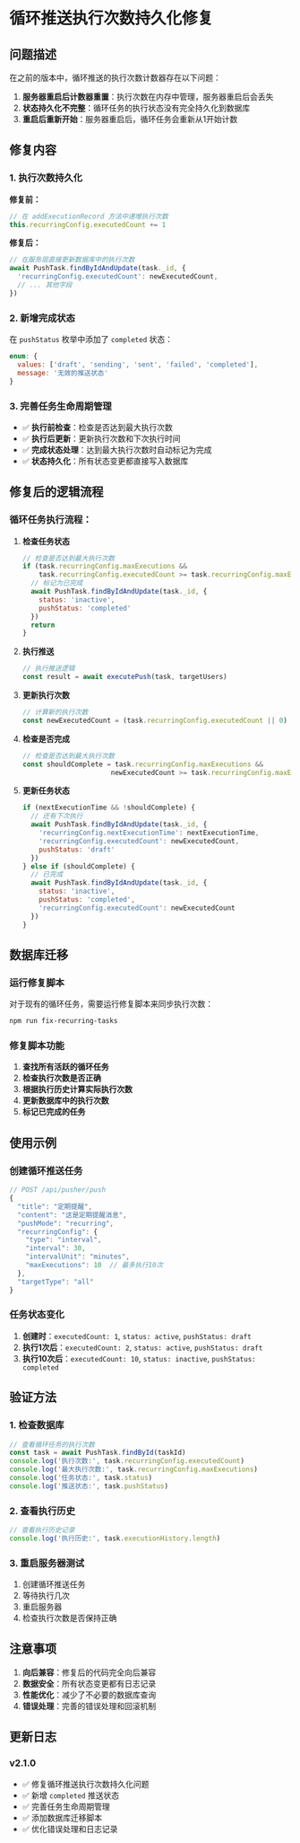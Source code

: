 # 循环推送执行次数持久化修复

## 问题描述

在之前的版本中，循环推送的执行次数计数器存在以下问题：

1. **服务器重启后计数器重置**：执行次数在内存中管理，服务器重启后会丢失
2. **状态持久化不完整**：循环任务的执行状态没有完全持久化到数据库
3. **重启后重新开始**：服务器重启后，循环任务会重新从1开始计数

## 修复内容

### 1. 执行次数持久化

**修复前：**
```javascript
// 在 addExecutionRecord 方法中递增执行次数
this.recurringConfig.executedCount += 1
```

**修复后：**
```javascript
// 在服务层直接更新数据库中的执行次数
await PushTask.findByIdAndUpdate(task._id, {
  'recurringConfig.executedCount': newExecutedCount,
  // ... 其他字段
})
```

### 2. 新增完成状态

在 `pushStatus` 枚举中添加了 `completed` 状态：

```javascript
enum: {
  values: ['draft', 'sending', 'sent', 'failed', 'completed'],
  message: '无效的推送状态'
}
```

### 3. 完善任务生命周期管理

- ✅ **执行前检查**：检查是否达到最大执行次数
- ✅ **执行后更新**：更新执行次数和下次执行时间
- ✅ **完成状态处理**：达到最大执行次数时自动标记为完成
- ✅ **状态持久化**：所有状态变更都直接写入数据库

## 修复后的逻辑流程

### 循环任务执行流程：

1. **检查任务状态**
   ```javascript
   // 检查是否达到最大执行次数
   if (task.recurringConfig.maxExecutions && 
       task.recurringConfig.executedCount >= task.recurringConfig.maxExecutions) {
     // 标记为已完成
     await PushTask.findByIdAndUpdate(task._id, {
       status: 'inactive',
       pushStatus: 'completed'
     })
     return
   }
   ```

2. **执行推送**
   ```javascript
   // 执行推送逻辑
   const result = await executePush(task, targetUsers)
   ```

3. **更新执行次数**
   ```javascript
   // 计算新的执行次数
   const newExecutedCount = (task.recurringConfig.executedCount || 0) + 1
   ```

4. **检查是否完成**
   ```javascript
   // 检查是否达到最大执行次数
   const shouldComplete = task.recurringConfig.maxExecutions && 
                         newExecutedCount >= task.recurringConfig.maxExecutions
   ```

5. **更新任务状态**
   ```javascript
   if (nextExecutionTime && !shouldComplete) {
     // 还有下次执行
     await PushTask.findByIdAndUpdate(task._id, {
       'recurringConfig.nextExecutionTime': nextExecutionTime,
       'recurringConfig.executedCount': newExecutedCount,
       pushStatus: 'draft'
     })
   } else if (shouldComplete) {
     // 已完成
     await PushTask.findByIdAndUpdate(task._id, {
       status: 'inactive',
       pushStatus: 'completed',
       'recurringConfig.executedCount': newExecutedCount
     })
   }
   ```

## 数据库迁移

### 运行修复脚本

对于现有的循环任务，需要运行修复脚本来同步执行次数：

```bash
npm run fix-recurring-tasks
```

### 修复脚本功能

1. **查找所有活跃的循环任务**
2. **检查执行次数是否正确**
3. **根据执行历史计算实际执行次数**
4. **更新数据库中的执行次数**
5. **标记已完成的任务**

## 使用示例

### 创建循环推送任务

```javascript
// POST /api/pusher/push
{
  "title": "定期提醒",
  "content": "这是定期提醒消息",
  "pushMode": "recurring",
  "recurringConfig": {
    "type": "interval",
    "interval": 30,
    "intervalUnit": "minutes",
    "maxExecutions": 10  // 最多执行10次
  },
  "targetType": "all"
}
```

### 任务状态变化

1. **创建时**：`executedCount: 1`, `status: active`, `pushStatus: draft`
2. **执行1次后**：`executedCount: 2`, `status: active`, `pushStatus: draft`
3. **执行10次后**：`executedCount: 10`, `status: inactive`, `pushStatus: completed`

## 验证方法

### 1. 检查数据库

```javascript
// 查看循环任务的执行次数
const task = await PushTask.findById(taskId)
console.log('执行次数:', task.recurringConfig.executedCount)
console.log('最大执行次数:', task.recurringConfig.maxExecutions)
console.log('任务状态:', task.status)
console.log('推送状态:', task.pushStatus)
```

### 2. 查看执行历史

```javascript
// 查看执行历史记录
console.log('执行历史:', task.executionHistory.length)
```

### 3. 重启服务器测试

1. 创建循环推送任务
2. 等待执行几次
3. 重启服务器
4. 检查执行次数是否保持正确

## 注意事项

1. **向后兼容**：修复后的代码完全向后兼容
2. **数据安全**：所有状态变更都有日志记录
3. **性能优化**：减少了不必要的数据库查询
4. **错误处理**：完善的错误处理和回滚机制

## 更新日志

### v2.1.0
- ✅ 修复循环推送执行次数持久化问题
- ✅ 新增 `completed` 推送状态
- ✅ 完善任务生命周期管理
- ✅ 添加数据库迁移脚本
- ✅ 优化错误处理和日志记录 